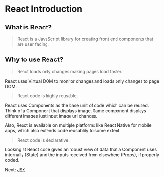 # React Introduction

## What is React?

> React is a JavaScript library for creating front end components that are user facing.

## Why to use React?

> React loads only changes making pages load faster.

React uses Virtual DOM to monitor changes and loads only changes to page DOM.

> React code is highly reusable.

React uses Components as the base unit of code which can be reused.
Think of a Component that displays image. Same component displays different images just input image url changes.

Also, React is available on multiple platforms like React Native for mobile apps, which also extends code reusablily to some extent.

> React code is declarative.

Looking at React code gives an robust view of data that a Component uses internally (State) and the inputs received from elsewhere (Props), if properly coded.

Next: [JSX](jsx.md)